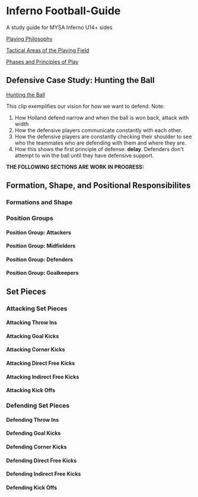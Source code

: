 # Inferno Football-Guide
A study guide for MYSA Inferno U14+ sides

[Playing Philosophy](Docs/philosophy.md)

[Tactical Areas of the Playing Field](Docs/regions.md)

[Phases and Principles of Play](Docs/phases-principles.md)

## Defensive Case Study: Hunting the Ball

[Hunting the Ball](https://youtu.be/hfqTy2bJzmU)

This clip exemplifies our vision for how we want to defend. Note:

1. How Holland defend narrow and when the ball is won back, attack with width
2. How the defensive players communicate constantly with each other.
3. How the defensive players are constantly checking their shoulder to see who the teammates who are defending with them and where they are.
4. How this shows the first principle of defense: **delay**.  Defenders don't attempt to win the ball until they have defensive support.

**THE FOLLOWING SECTIONS ARE WORK IN PROGRESS:**

## Formation, Shape, and Positional Responsibilites

### Formations and Shape

### Position Groups

#### Position Group: Attackers

#### Position Group: Midfielders

#### Position Group: Defenders

#### Position Group: Goalkeepers

## Set Pieces

### Attacking Set Pieces

#### Attacking Throw Ins

#### Attacking Goal Kicks

#### Attacking Corner Kicks

#### Attacking Direct Free Kicks

#### Attacking Indirect Free Kicks

#### Attacking Kick Offs

### Defending Set Pieces

#### Defending Throw Ins

#### Defending Goal Kicks

#### Defending Corner Kicks

#### Defending Direct Free Kicks

#### Defending Indirect Free Kicks

#### Defending Kick Offs
